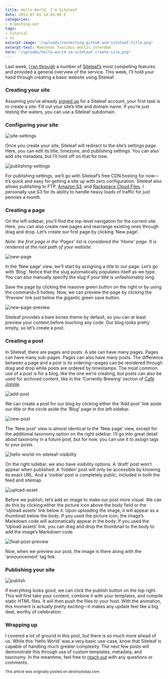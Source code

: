 ```yaml
---
title: Hello World, I’m Siteleaf
date: 2013-07-01 14:43:00 Z
categories:
- branching-out
tags:
- tutorial
- v1
excerpt-image: "/uploads/connecting-github-and-siteleaf-title.png"
excerpt-text: Maecenas faucibus mollis interdum
hero: "/uploads/hello-world-im-siteleaf-create-site.png"
---
```


Last week, [I ran through](/blog/overview) a number of [Siteleaf’s](http://siteleaf.com) most compelling features and provided a general overview of the service. This week, I’ll hold your hand through creating a basic website using Siteleaf.


### Creating your site

Assuming you’ve already [signed up](http://manage.siteleaf.com/signup) for a Siteleaf account, your first task is to create a site. Fill out your site’s title and domain name. If you’re just testing the waters, you can use a Siteleaf subdomain.

### Configuring your site

![site-settings](/uploads/hello-world-im-siteleaf-site-settings.png) 

Once you create your site, Siteleaf will redirect to the site’s settings page. Here, you can edit its title, timezone, and publishing settings. You can also add site metadata, but I’ll hold off on that for now.

![publishing-settings](/uploads/hello-world-im-siteleaf-publishing-settings.png) 

For publishing settings, we’ll go with Siteleaf’s free CDN hosting for now—it’s quick and easy for getting a site up with zero configuration. Siteleaf also allows publishing to FTP, [Amazon S3](http://aws.amazon.com/s3/), and [Rackspace Cloud Files](http://rackspace.com/cloud/files/). I personally use S3 for its ability to handle heavy loads of traffic for just pennies a month.

### Creating a page

On the left sidebar, you’ll find the top-level navigation for the current site. Here, you can also create new pages and rearrange existing ones through drag and drop. Let’s create our first page by clicking ‘New page’.

*Note: the first page in the ‘Pages’ list is considered the ‘Home’ page. It is rendered at the root path of your website.*

![new-page](/uploads/hello-world-im-siteleaf-new-page.png) 

In the ‘New page’ view, we’ll start by assigning a title to our page. Let’s go with ‘Blog’. Notice that the slug automatically populates itself as we type. You can also manually specify the slug if your title is unfashionably long.

Save the page by clicking the massive green button on the right or by using the command+S hotkey. Now, we can preview the page by clicking the ‘Preview’ link just below the gigantic green save button.

![new-page-preview](/uploads/hello-world-im-siteleaf-new-page-preview.png) 

Siteleaf provides a bare bones theme by default, so you can at least preview your content before touching any code. Our blog looks pretty empty, so let’s create a post.

### Creating a post

In Siteleaf, there are pages and posts. A site can have many pages. Pages can have many sub-pages. Pages can also have many posts. The difference between a page and a post is its ordering—pages can be reordered through drag and drop while posts are ordered by timestamps. The most common use of a post is for a blog, like the one we’re creating, but posts can also be used for archived content, like in the ‘Currently Brewing’ section of [Café Jonnie](http://www.cafejonnie.com/).

![add-post](/uploads/hello-world-im-siteleaf-add-post.png) 

We can create a post for our blog by clicking either the ‘Add post’ link aside our title or the circle aside the ‘Blog’ page in the left sidebar.

![new-post](/uploads/hello-world-im-siteleaf-new-post.png) 

The ‘New post’ view is almost identical to the ‘New page’ view, except for the additional taxonomy option on the right sidebar. I’ll go into great detail about taxonomy in a future post, but for now, you can use it to assign tags to your posts.

![hello-world-im-siteleaf-visibility](/uploads/hello-world-im-siteleaf-visibility.png) 

On the right sidebar, we also have visibility options. A ‘draft’ post won’t appear when published. A ‘hidden’ post will only be accessible by knowing its exact URL. And a ‘visible’ post is completely public, included in both the feed and sitemap.

![upload-asset](/uploads/hello-world-im-siteleaf-upload-asset.png) 

Before we publish, let’s add an image to make our post more visual. We can do this by clicking either the picture icon above the body field or the ‘Upload assets’ link below it. Upon uploading the image, it will appear as a thumbnail below the body. If you used the picture icon, the image’s Markdown code will automatically appear in the body. If you used the ‘Upload assets’ link, you can drag and drop the thumbnail to the body to add the image’s Markdown code.

![final-post-preview](/uploads/hello-world-im-siteleaf-final-post-preview.jpg) 

Now, when we preview our post, the image is there along with the ‘announcement’ tag link.

### Publishing your site

![publish](/uploads/hello-world-im-siteleaf-publish.png) 

If everything looks good, we can click the publish button on the top right. This will first take your content, combine it with your templates, and compile static HTML files. It will then push the files to your host. With the animation, this moment is actually pretty exciting—it makes any update feel like a big deal, worthy of celebration.

### Wrapping up

I covered a lot of ground in this post, but there is so much more ahead of us. While this ‘Hello World’ was a very basic use-case, know that Siteleaf is capable of handling much greater complexity. The next few posts will demonstrate this through use of custom templates, metadata, and taxonomy. In the meantime, feel free to [reach out](http://twitter.com/siteleaf) with any questions or comments.

<small>This article was originally posted on destroytoday.com.</small>

